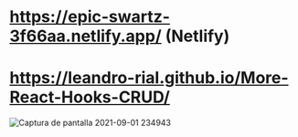 # https://epic-swartz-3f66aa.netlify.app/ (Netlify)
# https://leandro-rial.github.io/More-React-Hooks-CRUD/

![Captura de pantalla 2021-09-01 234943](https://user-images.githubusercontent.com/64499873/131776506-b1398794-ceb8-4c9e-9c5e-3a7725c88ec0.png)
